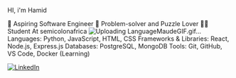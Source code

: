 HI, i'm Hamid

🧠 Aspiring Software Engineer
🧩 Problem-solver and Puzzle Lover
👨‍💻 Student At semicolonafrica
![Uploading LanguageMaudeGIF.gif…]()
Languages: Python, JavaScript, HTML, CSS
Frameworks & Libraries: React, Node.js, Express.js
Databases: PostgreSQL, MongoDB
Tools: Git, GitHub, VS Code, Docker (Learning)

[![LinkedIn](https://img.shields.io/badge/LinkedIn-0077B5?style=for-the-badge&logo=linkedin&logoColor=white)](https://www.linkedin.com/in/[https://www.linkedin.com/in/abdulhamid-abari-766b98362/])
